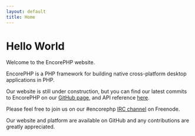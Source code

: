 ```yaml
---
layout: default
title: Home
---
```


# Hello World
Welcome to the EncorePHP website.

EncorePHP is a PHP framework for building native cross-platform desktop applications in PHP.

Our website is still under construction, but you can find our latest commits to EncorePHP on our [GitHub page](http://github.com/encorephp), and API reference [here](/api).

Please feel free to join us on our #encorephp [IRC channel](/irc) on Freenode.

Our website and platform are available on GitHub and any contributions are greatly appreciated.
